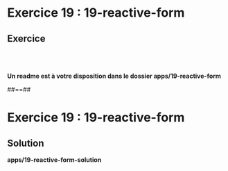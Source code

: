 <!-- .slide: class="exercice" -->
# Exercice 19 : 19-reactive-form
## Exercice

<br><br>

<b>Un readme est à votre disposition dans le dossier apps/19-reactive-form</b>

##==##
<!-- .slide: class="exercice full-center" -->
# Exercice 19 : 19-reactive-form
## Solution
<b>apps/19-reactive-form-solution</b>
